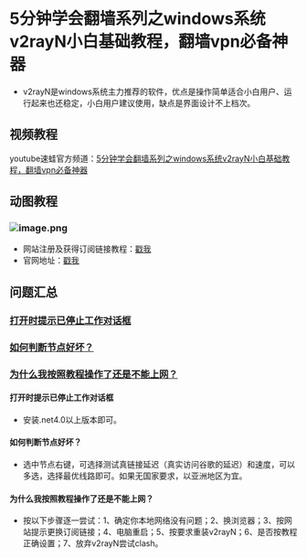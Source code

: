 # 5分钟学会翻墙系列之windows系统v2rayN小白基础教程，翻墙vpn必备神器
* v2rayN是windows系统主力推荐的软件，优点是操作简单适合小白用户、运行起来也还稳定，小白用户建议使用，缺点是界面设计不上档次。
## 视频教程
youtube速蛙官方频道：<a href="https://www.youtube.com/watch?v=lQYqIumEtRw" target="_blank">5分钟学会翻墙系列之windows系统v2rayN小白基础教程，翻墙vpn必备神器</a>
## 动图教程

### ![image.png](https://media.giphy.com/media/L2Z4Of7FMAbsJVHQy5/giphy.gif)
* 网站注册及获得订阅链接教程：[戳我](https://speedfrogs.github.io/speedfrogs/forlogin)
* 官网地址：[戳我](https://faster.bleakone.xyz/)
## 问题汇总
### <a href="#mark1">打开时提示已停止工作对话框</a>
### <a href="#mark2">如何判断节点好坏？</a>
### <a href="#mark2">为什么我按照教程操作了还是不能上网？</a>

<a id="mark1"></a>

#### 打开时提示已停止工作对话框
* 安装.net4.0以上版本即可。
<a id="mark2"></a>

#### 如何判断节点好坏？
* 选中节点右键，可选择测试真链接延迟（真实访问谷歌的延迟）和速度，可以多选，选择最优线路即可。如果无国家要求，以亚洲地区为宜。
<a id="mark3"></a>

#### 为什么我按照教程操作了还是不能上网？
* 按以下步骤逐一尝试：1、确定你本地网络没有问题；2、换浏览器；3、按网站提示更换订阅链接；4、电脑重启；5、按要求重装v2rayN；6、是否按教程正确设置；7、放弃v2rayN尝试clash。
<a id="mark4"></a>
